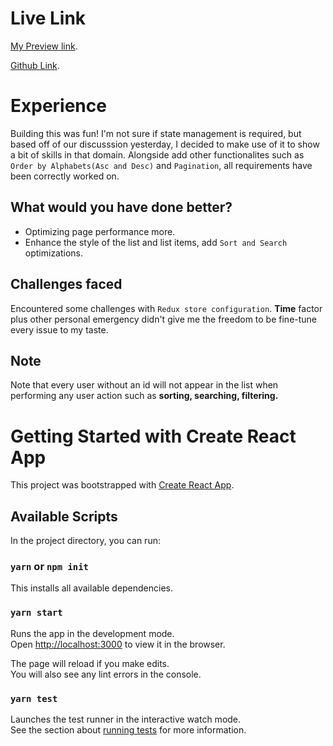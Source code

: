 # Live Link

[My Preview link](https://profiler-ten.vercel.app/).

[Github Link](https://github.com/nonsodaniel/Profiler).

# Experience

Building this was fun!
I'm not sure if state management is required, but based off of our discusssion yesterday, I decided to make use of it to show a bit of skills in that domain. Alongside add other functionalites such as `Order by Alphabets(Asc and Desc)` and `Pagination`, all requirements have been correctly worked on.

## What would you have done better?

- Optimizing page performance more.
- Enhance the style of the list and list items, add `Sort and Search` optimizations.

## Challenges faced

Encountered some challenges with `Redux store configuration`. **Time** factor plus other personal emergency didn't give me the freedom to be fine-tune every issue to my taste.

## Note

Note that every user without an id will not appear in the list when performing any user action such as **sorting, searching, filtering.**

# Getting Started with Create React App

This project was bootstrapped with [Create React App](https://github.com/facebook/create-react-app).

## Available Scripts

In the project directory, you can run:

### `yarn` or `npm init`

This installs all available dependencies.

### `yarn start`

Runs the app in the development mode.\
Open [http://localhost:3000](http://localhost:3000) to view it in the browser.

The page will reload if you make edits.\
You will also see any lint errors in the console.

### `yarn test`

Launches the test runner in the interactive watch mode.\
See the section about [running tests](https://facebook.github.io/create-react-app/docs/running-tests) for more information.
